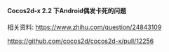 #### Cocos2d-x 2.2 下Android偶发卡死的问题 ####
相关资料:
https://www.zhihu.com/question/24843109

https://github.com/cocos2d/cocos2d-x/pull/12256